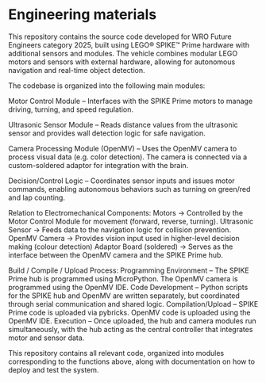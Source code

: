 Engineering materials
====

This repository contains the source code developed for WRO Future Engineers category 2025, built using LEGO® SPIKE™ Prime hardware with additional sensors and modules. The vehicle combines modular LEGO motors and sensors with external hardware, allowing for autonomous navigation and real-time object detection.

The codebase is organized into the following main modules:

Motor Control Module – Interfaces with the SPIKE Prime motors to manage driving, turning, and speed regulation. </br> 

Ultrasonic Sensor Module – Reads distance values from the ultrasonic sensor and provides wall detection logic for safe navigation. </br> 

Camera Processing Module (OpenMV) – Uses the OpenMV camera to process visual data (e.g. color detection). The camera is connected via a custom-soldered adaptor for integration with the brain. </br>

Decision/Control Logic – Coordinates sensor inputs and issues motor commands, enabling autonomous behaviors such as turning on green/red and lap counting. </br>

Relation to Electromechanical Components: 
Motors → Controlled by the Motor Control Module for movement (forward, reverse, turning).
Ultrasonic Sensor → Feeds data to the navigation logic for collision prevention.
OpenMV Camera → Provides vision input used in higher-level decision making (colour detection)
Adaptor Board (soldered) → Serves as the interface between the OpenMV camera and the SPIKE Prime hub.


Build / Compile / Upload Process:
Programming Environment – The SPIKE Prime hub is programmed using MicroPython. The OpenMV camera is programmed using the OpenMV IDE.
Code Development – Python scripts for the SPIKE hub and OpenMV are written separately, but coordinated through serial communication and shared logic. 
Compilation/Upload –
SPIKE Prime code is uploaded via pybricks.
OpenMV code is uploaded using the OpenMV IDE. 
Execution – Once uploaded, the hub and camera modules run simultaneously, with the hub acting as the central controller that integrates motor and sensor data.

This repository contains all relevant code, organized into modules corresponding to the functions above, along with documentation on how to deploy and test the system.
